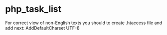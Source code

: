 # php_task_list
For correct view of non-English texts you should to create .htaccess file and add next: AddDefaultCharset UTF-8
